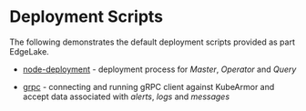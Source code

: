 # Deployment Scripts 

The following demonstrates the default deployment scripts provided as part EdgeLake. 

* [node-deployment](node-deployment) - deployment process for _Master_, _Operator_ and _Query_

* [grpc](grpc) - connecting and running gRPC client against KubeArmor and accept data associated with _alerts_, _logs_ and _messages_ 

